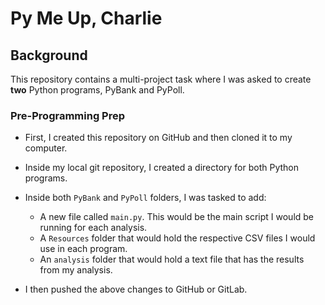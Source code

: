 # Py Me Up, Charlie

## Background

This repository contains a multi-project task where I was asked to create **two** Python programs, PyBank and PyPoll. 

### Pre-Programming Prep

* First, I created this repository on GitHub and then cloned it to my computer.

* Inside my local git repository, I created a directory for both Python programs. 

* Inside both `PyBank` and `PyPoll` folders, I was tasked to add:

  * A new file called `main.py`. This would be the main script I would be running for each analysis.
  * A `Resources` folder that would hold the respective CSV files I would use in each program. 
  * An `analysis` folder that would hold a text file that has the results from my analysis.

* I then pushed the above changes to GitHub or GitLab.